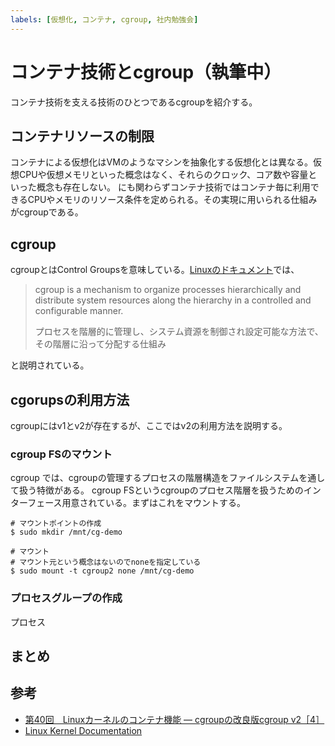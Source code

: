 ```yaml
---
labels: [仮想化, コンテナ, cgroup, 社内勉強会]
---
```


# コンテナ技術とcgroup（執筆中）

コンテナ技術を支える技術のひとつであるcgroupを紹介する。

## コンテナリソースの制限

コンテナによる仮想化はVMのようなマシンを抽象化する仮想化とは異なる。仮想CPUや仮想メモリといった概念はなく、それらのクロック、コア数や容量といった概念も存在しない。
にも関わらずコンテナ技術ではコンテナ毎に利用できるCPUやメモリのリソース条件を定められる。その実現に用いられる仕組みがcgroupである。

## cgroup

cgroupとはControl Groupsを意味している。[Linuxのドキュメント](https://www.kernel.org/doc/html/v5.2/admin-guide/cgroup-v2.html?highlight=cgroup)では、

> cgroup is a mechanism to organize processes hierarchically and distribute system resources along the hierarchy in a controlled and configurable manner.
> 
> プロセスを階層的に管理し、システム資源を制御され設定可能な方法で、その階層に沿って分配する仕組み

と説明されている。

## cgorupsの利用方法

cgroupにはv1とv2が存在するが、ここではv2の利用方法を説明する。

### cgroup FSのマウント

cgroup では、cgroupの管理するプロセスの階層構造をファイルシステムを通して扱う特徴がある。
cgroup FSというcgroupのプロセス階層を扱うためのインターフェース用意されている。まずはこれをマウントする。

```
# マウントポイントの作成
$ sudo mkdir /mnt/cg-demo

# マウント
# マウント元という概念はないのでnoneを指定している
$ sudo mount -t cgroup2 none /mnt/cg-demo
```

### プロセスグループの作成

プロセス

## まとめ

## 参考

- [第40回　Linuxカーネルのコンテナ機能 ― cgroupの改良版cgroup v2［4］](https://gihyo.jp/admin/serial/01/linux_containers/0040?page=1)
- [Linux Kernel Documentation](https://www.kernel.org/doc/html/v5.2/admin-guide/cgroup-v2.html?highlight=cgroup)
